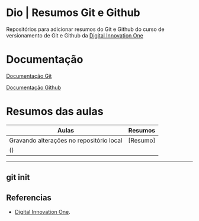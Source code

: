 
# Dio | Resumos Git e Github

Repositórios para adicionar resumos do Git e Github do curso de versionamento de Git e Github da [Digital Innovation One](https://dio.me/)

# Documentação
[Documentação Git](https://git-scm.com/doc)

[Documentação Github](https://docs.github.com/)

# Resumos das aulas

| Aulas | Resumos |
|------|------------|
| Gravando alterações no repositório local | [Resumo] 
() |

---------
git init
---------

## Referencias
- [Digital Innovation One]().
